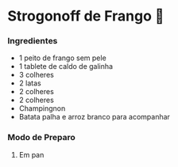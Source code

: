 # Strogonoff de Frango :chicken:

### Ingredientes

- 1 peito de frango sem pele
- 1 tablete de caldo de galinha
- 3 colheres
- 2 latas
- 2 colheres
- 2 colheres
- Champingnon
- Batata palha e arroz branco para acompanhar

### Modo de Preparo

1. Em pan

